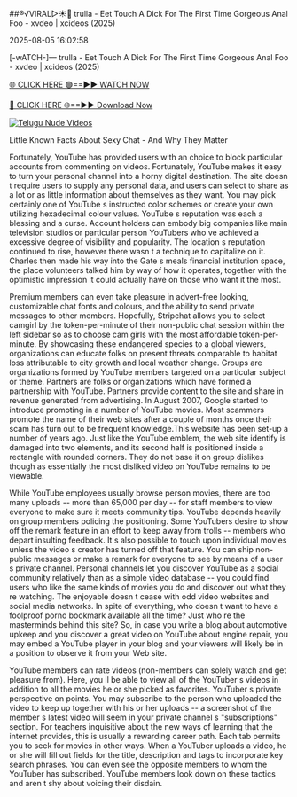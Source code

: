 ##®️√VIRAL▷☀️👄    trulla - Eet Touch A Dick For The First Time Gorgeous Anal Foo - xvdeo &#124; xcideos (2025)

2025-08-05 16:02:58



[-wATCH-]—    trulla - Eet Touch A Dick For The First Time Gorgeous Anal Foo - xvdeo &#124; xcideos (2025)

[🌐 CLICK HERE 🟢==►► WATCH NOW](https://www.youtucams.com/tracking/githubcom)

[🔴 CLICK HERE 🌐==►► Download Now](https://www.youtucams.com/tracking/githubcom)

[![Telugu Nude Videos](https://i.imgur.com/dJHk4Zq.gif)](https://www.youtucams.com/tracking/githubcom)



Little Known Facts About Sexy Chat - And Why They Matter

Fortunately, YouTube has provided users with an choice to block particular accounts from commenting on videos. Fortunately, YouTube makes it easy to turn your personal channel into a horny digital destination. The site doesn t require users to supply any personal data, and users can select to share as a lot or as little information about themselves as they want. You may pick certainly one of YouTube s instructed color schemes or create your own utilizing hexadecimal colour values. YouTube s reputation was each a blessing and a curse. Account holders can embody big companies like main television studios or particular person YouTubers who ve achieved a excessive degree of visibility and popularity. The location s reputation continued to rise, however there wasn t a technique to capitalize on it. Charles then made his way into the Gate s meals financial institution space, the place volunteers talked him by way of how it operates, together with the optimistic impression it could actually have on those who want it the most.

Premium members can even take pleasure in advert-free looking, customizable chat fonts and colours, and the ability to send private messages to other members. Hopefully, Stripchat allows you to select camgirl by the token-per-minute of their non-public chat session within the left sidebar so as to choose cam girls with the most affordable token-per-minute. By showcasing these endangered species to a global viewers, organizations can educate folks on present threats comparable to habitat loss attributable to city growth and local weather change. Groups are organizations formed by YouTube members targeted on a particular subject or theme. Partners are folks or organizations which have formed a partnership with YouTube. Partners provide content to the site and share in revenue generated from advertising. In August 2007, Google started to introduce promoting in a number of YouTube movies. Most scammers promote the name of their web sites after a couple of months once their scam has turn out to be frequent knowledge.This website has been set-up a number of years ago. Just like the YouTube emblem, the web site identify is damaged into two elements, and its second half is positioned inside a rectangle with rounded corners. They do not base it on group dislikes though as essentially the most disliked video on YouTube remains to be viewable.

While YouTube employees usually browse person movies, there are too many uploads -- more than 65,000 per day -- for staff members to view everyone to make sure it meets community tips. YouTube depends heavily on group members policing the positioning. Some YouTubers desire to show off the remark feature in an effort to keep away from trolls -- members who depart insulting feedback. It s also possible to touch upon individual movies unless the video s creator has turned off that feature. You can ship non-public messages or make a remark for everyone to see by means of a user s private channel. Personal channels let you discover YouTube as a social community relatively than as a simple video database -- you could find users who like the same kinds of movies you do and discover out what they re watching. The enjoyable doesn t cease with odd video websites and social media networks. In spite of everything, who doesn t want to have a foolproof porno bookmark available all the time? Just who re the masterminds behind this site? So, in case you write a blog about automotive upkeep and you discover a great video on YouTube about engine repair, you may embed a YouTube player in your blog and your viewers will likely be in a position to observe it from your Web site.

YouTube members can rate videos (non-members can solely watch and get pleasure from). Here, you ll be able to view all of the YouTuber s videos in addition to all the movies he or she picked as favorites. YouTuber s private perspective on points. You may subscribe to the person who uploaded the video to keep up together with his or her uploads -- a screenshot of the member s latest video will seem in your private channel s "subscriptions" section. For teachers inquisitive about the new ways of learning that the internet provides, this is usually a rewarding career path. Each tab permits you to seek for movies in other ways. When a YouTuber uploads a video, he or she will fill out fields for the title, description and tags to incorporate key search phrases. You can even see the opposite members to whom the YouTuber has subscribed. YouTube members look down on these tactics and aren t shy about voicing their disdain.